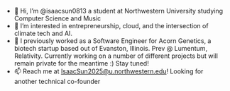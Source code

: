 - 👋 Hi, I’m @isaacsun0813 a student at Northwestern University studying Computer Science and Music
- 👀 I’m interested in entrepreneurship, cloud, and the intersection of climate tech and AI. 
- 🌱 I previously worked as a Software Engineer for Acorn Genetics, a biotech startup based out of Evanston, Illinois. Prev @ Lumentum, Relativity. Currently working on a number of different projects but will remain private for the meantime :) Stay tuned! 
- 📫 Reach me at IsaacSun2025@u.northwestern.edu! Looking for another technical co-founder

<!---
isaacsun0813/isaacsun0813 is a ✨ special ✨ repository because its `README.md` (this file) appears on your GitHub profile.
You can click the Preview link to take a look at your changes.
--->
